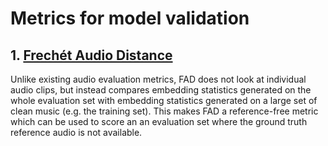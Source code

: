 # Metrics for model validation

## 1. [Frechét Audio Distance](https://arxiv.org/abs/1812.08466)
Unlike existing audio evaluation metrics, FAD does not look at individual audio clips, but
instead compares embedding statistics generated on the whole evaluation set with embedding
statistics generated on a large set of clean music (e.g. the training set). This makes FAD a
reference-free metric which can be used to score an an evaluation set where the ground
truth reference audio is not available.

